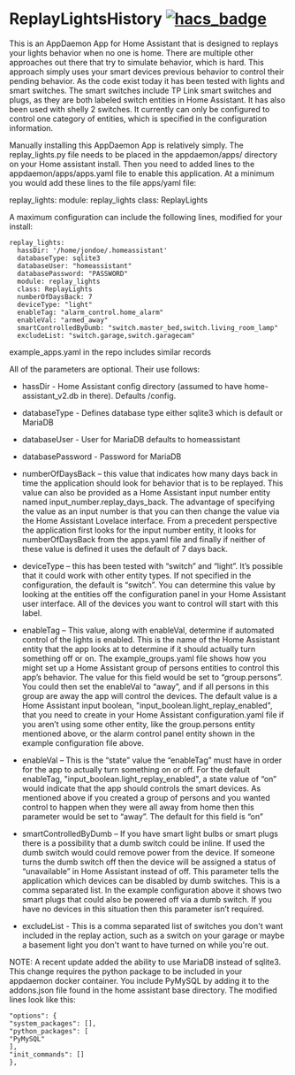 # ReplayLightsHistory [![hacs_badge](https://img.shields.io/badge/HACS-Default-orange.svg?style=for-the-badge)](https://github.com/custom-components/hacs)
This is an AppDaemon App for Home Assistant that is designed to replays your lights behavior when no one is home.  There are multiple other approaches out there that try to simulate behavior, which is hard.  This approach simply uses your smart devices previous behavior to control their pending behavior. As the code exist today it has been tested with lights and smart switches.  The smart switches include TP Link smart switches and plugs, as they are both labeled switch entities in Home Assistant. It has also been used with shelly 2 switches.  It currently can only be configured to control one category of entities, which is specified in the configuration information.

Manually installing this AppDaemon App is relatively simply.  The replay_lights.py file needs to be placed in the appdaemon/apps/ directory on your Home assistant install.  Then you need to added lines to the appdaemon/apps/apps.yaml file to enable this application. At a minimum you would add these lines to the file apps/yaml file:

replay_lights:
  module: replay_lights
  class: ReplayLights

A maximum configuration can include the following lines, modified for your install:
```
replay_lights:
  hassDir: '/home/jondoe/.homeassistant'
  databaseType: sqlite3
  databaseUser: "homeassistant"
  databasePassword: "PASSWORD"
  module: replay_lights
  class: ReplayLights
  numberOfDaysBack: 7
  deviceType: "light"
  enableTag: "alarm_control.home_alarm"
  enableVal: "armed_away"
  smartControlledByDumb: "switch.master_bed,switch.living_room_lamp"
  excludeList: "switch.garage,switch.garagecam"
```

example_apps.yaml in the repo includes similar records

All of the parameters are optional.  Their use follows:

* hassDir - Home Assistant config directory (assumed to have home-assistant_v2.db in there). Defaults /config.

* databaseType - Defines database type either sqlite3 which is default or MariaDB

* databaseUser -  User for MariaDB defaults to homeassistant

* databasePassword - Password for MariaDB

* numberOfDaysBack – this value that indicates how many days back in time the application should look for behavior that is to be replayed. This value can also be provided as a Home Assistant input number entity named input_number.replay_days_back.  The advantage of specifying the value as an input number is that you can then change the value via the Home Assistant Lovelace interface.  From a precedent perspective the application first looks for the input number entity, it looks for numberOfDaysBack from the apps.yaml file and finally if neither of these value is defined it uses the default of 7 days back.

* deviceType – this has been tested with “switch” and “light”. It’s possible that it could work with other entity types.  If not specified in the configuration, the default is “switch”.  You can determine this value by looking at the entities off the configuration panel in your Home Assistant user interface.  All of the devices you want to control will start with this label.  

* enableTag – This value, along with enableVal, determine if automated control of the lights is enabled.  This is the name of the Home Assistant entity that the app looks at to determine if it should actually turn something off or on. The example_groups.yaml file shows how you might set up a Home Assistant group of persons entities to control this app’s behavior. The value for this field would be set to “group.persons”. You could then set the enableVal to “away”, and if all persons in this group are away the app will control the devices.  The default value is a Home Assistant input boolean, "input_boolean.light_replay_enabled", that you need to create in your Home Assistant configuration.yaml file if you aren’t using some other entity, like the group.persons entity mentioned above, or the alarm control panel entity shown in the example configuration file above. 

* enableVal – This is the “state” value the “enableTag” must have in order for the app to actually turn something on or off. For the default enableTag, "input_boolean.light_replay_enabled", a state value of “on” would indicate that the app should controls the smart devices. As mentioned above if you created a group of persons and you wanted control to happen when they were all away from home then this parameter would be set to “away”.  The default for this field is “on”

* smartControlledByDumb – If you have smart light bulbs or smart plugs there is a possibility that a dumb switch could be inline.  If used the dumb switch would could remove power from the device.  If someone turns the dumb switch off then the device will be assigned a status of “unavailable” in Home Assistant instead of off.  This parameter tells the application which devices can be disabled by dumb switches.  This is a comma separated list.  In the example configuration above it shows two smart plugs that could also be powered off via a dumb switch.  If you have no devices in this situation then this parameter isn’t required.

* excludeList - This is a comma separated list of switches you don't want included in the replay action, such as a switch on your garage or maybe a basement light you don't want to have turned on while you're out.

NOTE: A recent update added the ability to use MariaDB instead of sqlite3.  This change requires the python package to be included in your appdaemon docker container.  You include PyMySQL by adding it to the addons.json file found in the home assistant base directory.  The modified lines look like this:
```
"options": {
"system_packages": [],
"python_packages": [
"PyMySQL"
],
"init_commands": []
},
```
